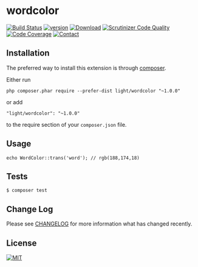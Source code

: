 wordcolor
========
[![Build Status](https://img.shields.io/travis/lichunqiang/wordcolor.php.svg?style=flat-square)](http://travis-ci.org/lichunqiang/wordcolor.php)
[![version](https://img.shields.io/packagist/v/light/wordcolor.svg?style=flat-square)](https://packagist.org/packages/light/wordcolor)
[![Download](https://img.shields.io/packagist/dt/light/wordcolor.svg?style=flat-square)](https://packagist.org/packages/light/wordcolor)
[![Scrutinizer Code Quality](https://img.shields.io/scrutinizer/g/lichunqiang/wordcolor.php.svg?style=flat-square)](https://scrutinizer-ci.com/g/lichunqiang/wordcolor.php)
[![Code Coverage](https://img.shields.io/scrutinizer/coverage/g/lichunqiang/wordcolor.php.svg?style=flat-square)](https://scrutinizer-ci.com/g/lichunqiang/wordcolor.php)
[![Contact](https://img.shields.io/badge/weibo-@chunqiang-blue.svg?style=flat-square)](http://weibo.com/chunqiang)


Installation
------------

The preferred way to install this extension is through [composer](http://getcomposer.org/download/).

Either run

```
php composer.phar require --prefer-dist light/wordcolor "~1.0.0"
```

or add

```
"light/wordcolor": "~1.0.0"
```

to the require section of your `composer.json` file.

Usage
-----

```
echo WordColor::trans('word'); // rgb(188,174,18)
```



Tests
-----

```
$ composer test
```

Change Log
----------

Please see [CHANGELOG](CHANGELOG.md) for more information what has changed recently.

License
-------
[![MIT](https://img.shields.io/badge/license-MIT-blue.svg?style=flat-square)](LICENSE)

